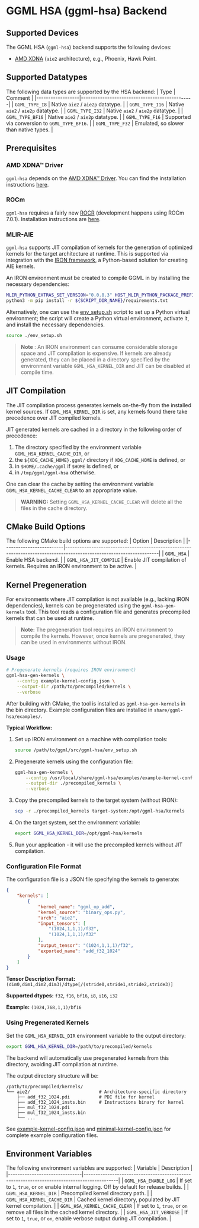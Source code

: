 # GGML HSA (ggml-hsa) Backend

## Supported Devices

The GGML HSA (`ggml-hsa`) backend supports the following devices:
- [AMD XDNA](https://www.amd.com/en/technologies/xdna.html) (`aie2` architecture), e.g., Phoenix, Hawk Point.

## Supported Datatypes

The following data types are supported by the HSA backend:
| Type             | Comment                                       |
|------------------|-----------------------------------------------|
| `GGML_TYPE_I8`   | Native `aie2` / `aie2p` datatype.             |
| `GGML_TYPE_I16`  | Native `aie2` / `aie2p` datatype.             |
| `GGML_TYPE_I32`  | Native `aie2` / `aie2p` datatype.             |
| `GGML_TYPE_BF16` | Native `aie2` / `aie2p` datatype.             |
| `GGML_TYPE_F16`  | Supported via conversion to `GGML_TYPE_BF16`. |
| `GGML_TYPE_F32`  | Emulated, so slower than native types.        |

## Prerequisites

### AMD XDNA™ Driver

`ggml-hsa` depends on the [AMD XDNA™ Driver](https://github.com/amd/xdna-driver). You can find the installation instructions [here](https://github.com/amd/xdna-driver?tab=readme-ov-file#linux-compilation-and-installation).


### ROCm

`ggml-hsa` requires a fairly new [ROCR](https://github.com/ROCm/rocm-systems) (development happens using ROCm 7.0.1). Installation instructions are [here](https://rocm.docs.amd.com/projects/install-on-linux/en/latest/install/quick-start.html).

### MLIR-AIE

`ggml-hsa` supports JIT compilation of kernels for the generation of optimized kernels for the target architecture at runtime. This is supported via integration with the [IRON framework](https://github.com/Xilinx/mlir-aie), a Python-based solution for creating AIE kernels.

An IRON environment must be created to compile GGML in by installing the necessary dependencies:
```bash
MLIR_PYTHON_EXTRAS_SET_VERSION="0.0.8.3" HOST_MLIR_PYTHON_PACKAGE_PREFIX="aie" \
python3 -m pip install -r ${SCRIPT_DIR_NAME}/requirements.txt
```

Alternatively, one can use the [env_setup.sh](./env_setup.sh) script to set up a Python virtual environment; the script will create a Python virtual environment, activate it, and install the necessary dependencies.
```bash
source ./env_setup.sh
```

> **Note** : An IRON environment can consume considerable storage space and JIT compilation is expensive. If kernels are already generated, they can be placed in a directory specified by the environment variable `GGML_HSA_KERNEL_DIR` and JIT can be disabled at compile time.

## JIT Compilation

The JIT compilation process generates kernels on-the-fly from the installed kernel sources. If `GGML_HSA_KERNEL_DIR` is set, any kernels found there take precedence over JIT compiled kernels.

JIT generated kernels are cached in a directory in the following order of precedence:
1. The directory specified by the environment variable `GGML_HSA_KERNEL_CACHE_DIR`, or
2. the `${XDG_CACHE_HOME}.ggml/` directory if `XDG_CACHE_HOME` is defined, or
3. in `$HOME/.cache/ggml` if `$HOME` is defined, or
4. in `/tmp/ggml/ggml-hsa` otherwise.

One can clear the cache by setting the environment variable `GGML_HSA_KERNEL_CACHE_CLEAR` to an appropriate value.

> **WARNING:** Setting `GGML_HSA_KERNEL_CACHE_CLEAR` will delete all the files in the cache directory.

## CMake Build Options

The following CMake build options are supported:
| Option                  | Description                                                                                                         |
|-------------------------|---------------------------------------------------------------------------------------------------------------------|
| `GGML_HSA`              | Enable HSA backend.                                                                                                 |
| `GGML_HSA_JIT_COMPILE`  | Enable JIT compilation of kernels. Requires an IRON environment to be active.                                       |

## Kernel Pregeneration

For environments where JIT compilation is not available (e.g., lacking IRON dependencies), kernels can be pregenerated using the `ggml-hsa-gen-kernels` tool. This tool reads a configuration file and generates precompiled kernels that can be used at runtime.

> **Note:** The pregeneration tool requires an IRON environment to compile the kernels. However, once kernels are pregenerated, they can be used in environments without IRON.

### Usage

```bash
# Pregenerate kernels (requires IRON environment)
ggml-hsa-gen-kernels \
    --config example-kernel-config.json \
    --output-dir /path/to/precompiled/kernels \
    --verbose
```

After building with CMake, the tool is installed as `ggml-hsa-gen-kernels` in the bin directory. Example configuration files are installed in `share/ggml-hsa/examples/`.

**Typical Workflow:**

1. Set up IRON environment on a machine with compilation tools:
   ```bash
   source /path/to/ggml/src/ggml-hsa/env_setup.sh
   ```

2. Pregenerate kernels using the configuration file:
   ```bash
   ggml-hsa-gen-kernels \
       --config /usr/local/share/ggml-hsa/examples/example-kernel-config.json \
       --output-dir ./precompiled_kernels \
       --verbose
   ```

3. Copy the precompiled kernels to the target system (without IRON):
   ```bash
   scp -r ./precompiled_kernels target-system:/opt/ggml-hsa/kernels
   ```

4. On the target system, set the environment variable:
   ```bash
   export GGML_HSA_KERNEL_DIR=/opt/ggml-hsa/kernels
   ```

5. Run your application - it will use the precompiled kernels without JIT compilation.

### Configuration File Format

The configuration file is a JSON file specifying the kernels to generate:

```json
{
    "kernels": [
        {
            "kernel_name": "ggml_op_add",
            "kernel_source": "binary_ops.py",
            "arch": "aie2",
            "input_tensors": [
                "(1024,1,1,1)/f32",
                "(1024,1,1,1)/f32"
            ],
            "output_tensor": "(1024,1,1,1)/f32",
            "exported_name": "add_f32_1024"
        }
    ]
}
```

**Tensor Description Format:** `(dim0,dim1,dim2,dim3)/dtype[/(stride0,stride1,stride2,stride3)]`

**Supported dtypes:** `f32`, `f16`, `bf16`, `i8`, `i16`, `i32`

**Example:** `(1024,768,1,1)/bf16`

### Using Pregenerated Kernels

Set the `GGML_HSA_KERNEL_DIR` environment variable to the output directory:

```bash
export GGML_HSA_KERNEL_DIR=/path/to/precompiled/kernels
```

The backend will automatically use pregenerated kernels from this directory, avoiding JIT compilation at runtime.

The output directory structure will be:
```
/path/to/precompiled/kernels/
└── aie2/                          # Architecture-specific directory
    ├── add_f32_1024.pdi           # PDI file for kernel
    ├── add_f32_1024_insts.bin     # Instructions binary for kernel
    ├── mul_f32_1024.pdi
    ├── mul_f32_1024_insts.bin
    └── ...
```

See [example-kernel-config.json](./example-kernel-config.json) and [minimal-kernel-config.json](./minimal-kernel-config.json) for complete example configuration files.

## Environment Variables

The following environment variables are supported:
| Variable                      | Description                                                                                |
|-------------------------------|--------------------------------------------------------------------------------------------|
| `GGML_HSA_ENABLE_LOG`         | If set to `1`, `true`, or `on` enable internal logging. Off by default for release builds. |
| `GGML_HSA_KERNEL_DIR`         | Precompiled kernel directory path.                                                         |
| `GGML_HSA_KERNEL_CACHE_DIR`   | Cached kernel directory, populated by JIT kernel compilation.                              |
| `GGML_HSA_KERNEL_CACHE_CLEAR` | If set to `1`, `true`, or `on` remove all files in the cached kernel directory.            |
| `GGML_HSA_JIT_VERBOSE`        | If set to `1`, `true`, or `on`, enable verbose output during JIT compilation.              |
